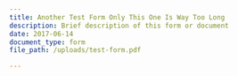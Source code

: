```yaml
---
title: Another Test Form Only This One Is Way Too Long
description: Brief description of this form or document
date: 2017-06-14
document_type: form
file_path: /uploads/test-form.pdf

---
```

